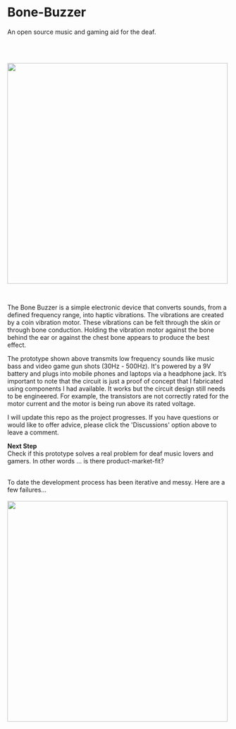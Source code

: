 # Bone-Buzzer
An open source music and gaming aid for the deaf.

<br>
<br>

<img src="http://bee.test.woza.work/assets/bone-buzzer-prototype2.jpg" width="500"></img>

<br>


The Bone Buzzer is a simple  electronic device that converts sounds, from a defined frequency range, into haptic vibrations. The vibrations are created by a coin vibration motor. These vibrations can be felt through the skin or through bone conduction. Holding the vibration motor against the bone behind the ear or against the chest bone appears to produce the best effect.

The prototype shown above transmits low frequency sounds like music bass and video game gun shots (30Hz - 500Hz). It's powered by a 9V battery and  plugs into mobile phones and laptops via a headphone jack. It’s important to note that the circuit is just a proof of concept that I fabricated using components I had available. It works but the circuit design still needs to be engineered. For example, the transistors are not correctly rated for the motor current and the motor is being run above its rated voltage.

I will update this repo as the project progresses. If you have questions or would like to offer advice, please click the 'Discussions' option above to leave a comment.

<b>Next Step</b>
<br>
Check if this prototype solves a real problem for deaf music lovers and gamers. In other words ... is there product-market-fit?

<br>
To date the development process has been iterative and messy. Here are a few failures...

<br>
<br>
<img src="http://bee.test.woza.work/assets/failures.jpg" width="500"></img>
<br>
